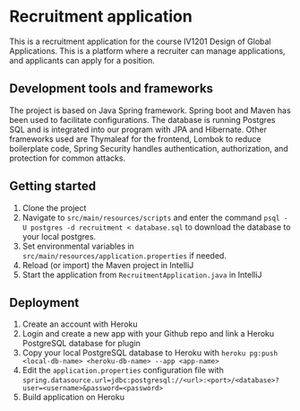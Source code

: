 # Recruitment application
This is a recruitment application for the course IV1201 Design of Global Applications. This is a platform where a recruiter can manage applications, and applicants can apply for a position.

## Development tools and frameworks
The project is based on Java Spring framework.
Spring boot and Maven has been used to facilitate configurations. The database is running Postgres SQL and is integrated into our program with JPA and Hibernate. Other frameworks used are Thymaleaf for the frontend, Lombok to reduce boilerplate code, Spring Security handles authentication, authorization, and protection for common attacks.

## Getting started

1. Clone the project
2. Navigate to `src/main/resources/scripts` and enter the command `psql -U postgres -d recruitment < database.sql` to download the database to your local postgres.
3. Set environmental variables in `src/main/resources/application.properties` if needed.
4. Reload (or import) the Maven project in IntelliJ
5. Start the application from `RecruitmentApplication.java` in IntelliJ

## Deployment

1. Create an account with Heroku
2. Login and create a new app with your Github repo and link a Heroku PostgreSQL database for plugin
3. Copy your local PostgreSQL database to Heroku with `heroku pg:push <local-db-name> <heroku-db-name> --app <app-name>`
4. Edit the `application.properties` configuration file with `spring.datasource.url=jdbc:postgresql://<url>:<port>/<database>?user=<username>&password=<password>`
5. Build application on Heroku
